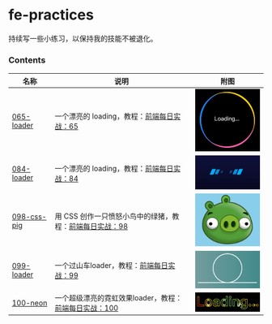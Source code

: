 # fe-practices
持续写一些小练习，以保持我的技能不被退化。

### Contents
名称 | 说明 | 附图
---- | ---- | ----
[065-loader](./065-loader/index.html) | 一个漂亮的 loading，教程：[前端每日实战：65](https://segmentfault.com/a/1190000015424389) | <img src="./065-loader/065-loading.gif" width=200 />
[084-loader](./084-loader/index.html) | 一个漂亮的 loading，教程：[前端每日实战：84](https://segmentfault.com/a/1190000015700996) | <img src="./084-loader/084-loader.gif" width=200 />
[098-css-pig](./098-dumb-pig/index.html) | 用 CSS 创作一只愤怒小鸟中的绿猪，教程：[前端每日实战：98](https://segmentfault.com/a/1190000015909608) | <img src="./098-dumb-pig/098-dumb-pig.png" width=200 />
[099-loader](./099-loader/index.html) | 一个过山车loader，教程：[前端每日实战：99](https://segmentfault.com/a/1190000015924973) | <img src="./099-loader/099-loader.gif" width=200 />
[100-neon](./100-neon/index.html) | 一个超级漂亮的霓虹效果loader，教程：[前端每日实战：100](https://segmentfault.com/a/1190000015939758) | <img src="./100-neon/100-neon.gif" width=200 />